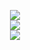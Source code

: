 <p align="center">
  <a href="https://skillicons.dev">
    <img src="https://skillicons.dev/icons?i=html,css,js,c,cs,eclipse" /></br>
    <img src="https://skillicons.dev/icons?i=git,java,python,npm,react,vite,mysql,tailwind" /></br>
    <img src="https://skillicons.dev/icons?i=replit,postman,nodejs,mongodb,github,bootstrap,firebase,typescript,linux" />  
  </a></p>
